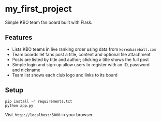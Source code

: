# my_first_project

Simple KBO team fan board built with Flask.

## Features
- Lists KBO teams in live ranking order using data from `koreabaseball.com`
- Team boards let fans post a title, content and optional file attachment
- Posts are listed by title and author; clicking a title shows the full post
- Simple login and sign‑up allow users to register with an ID, password and nickname
- Team list shows each club logo and links to its board

## Setup
```
pip install -r requirements.txt
python app.py
```

Visit `http://localhost:5000` in your browser.
